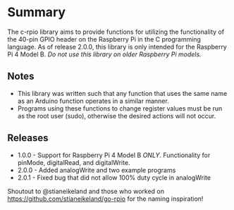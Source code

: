 # Summary
The c-rpio library aims to provide functions for utilizing the functionality of the 40-pin GPIO header on the Raspberry Pi in the C programming language. As of release 2.0.0, this library is only intended for the Raspberry Pi 4 Model B. *Do not use this library on older Raspberry Pi models.*

## Notes
- This library was written such that any function that uses the same name as an Arduino function operates in a similar manner.
- Programs using these functions to change register values must be run as the root user (sudo), otherwise the desired actions will not occur.

## Releases
- 1.0.0 - Support for Raspberry Pi 4 Model B *ONLY*. Functionality for pinMode, digitalRead, and digitalWrite.
- 2.0.0 - Added analogWrite and two example programs
- 2.0.1 - Fixed bug that did not allow 100% duty cycle in analogWrite

Shoutout to @stianeikeland and those who worked on https://github.com/stianeikeland/go-rpio for the naming inspiration!